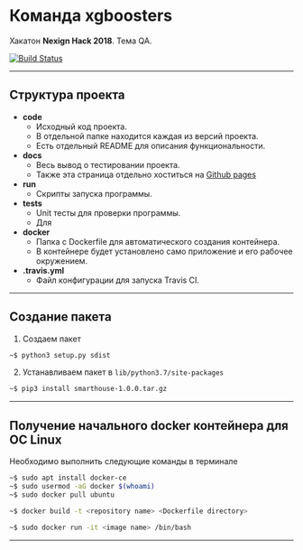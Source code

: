 # Команда xgboosters

Хакатон **Nexign Hack 2018**. Тема QA.

[![Build Status](https://travis-ci.org/DGKmaster/xgboosters.svg?branch=master)](https://travis-ci.org/DGKmaster/xgboosters)

---

## Структура проекта

* **code**
  * Исходный код проекта.
  * В отдельной папке находится каждая из версий проекта.
  * Есть отдельный README для описания функциональности.
* **docs**
  * Весь вывод о тестировании проекта.
  * Также эта страница отдельно хоститься на [Github pages](https://dgkmaster.github.io/xgboosters/)
* **run**
  * Скрипты запуска программы.
* **tests**
  * Unit тесты для проверки программы.
  * Для
* **docker**
  * Папка с Dockerfile для автоматического создания контейнера.
  * В контейнере будет установлено само приложение и его рабочее окружением.
* **.travis.yml**
  * Файл конфигурации для запуска Travis CI.

---

## Создание пакета

1. Создаем пакет
```bash
~$ python3 setup.py sdist
```
2. Устанавливаем пакет в ```lib/python3.7/site-packages```
```bash
~$ pip3 install smarthouse-1.0.0.tar.gz
```

---

## Получение начального docker контейнера для ОС Linux

Необходимо выполнить следующие команды в терминале
```bash
~$ sudo apt install docker-ce
~$ sudo usermod -aG docker $(whoami)
~$ sudo docker pull ubuntu

~$ docker build -t <repository name> <Dockerfile directory>

~$ sudo docker run -it <image name> /bin/bash
```

---
